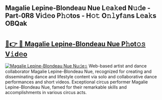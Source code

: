 ## Magalie Lepine-Blondeau Nue L𝚎a𝚔ed N𝚞𝚍e - Part-0R8 Vi𝚍𝚎o P𝚑𝚘tos - H𝚘𝚝 O𝚗𝚕yf𝚊ns L𝚎a𝚔s OBQak

# <h2><a href="http://kf2v4b.oniu.top/?m=Magalie+Lepine-Blondeau+Nue">🔗👉 🔴 Magalie Lepine-Blondeau Nue P𝚑ot𝚘𝚜 V𝚒d𝚎o</a></h2>

[![Magalie Lepine-Blondeau Nue Nu𝚍e𝚜](https://i.imgur.com/0qMVB7G.gif)](http://kf2v4b.oniu.top/?m=Magalie+Lepine-Blondeau+Nue)
Web-based artist and dance collaborator Magalie Lepine-Blondeau Nue, recognized for creating and disseminating dance and lifestyle content via solo and collaborative dance performances and short videos. Exceptional circus performer Magalie Lepine-Blondeau Nue, famed for their remarkable skills and accomplishments in various circus acts.  
